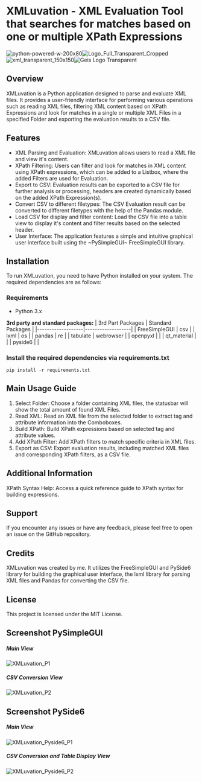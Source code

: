 # XMLuvation - XML Evaluation Tool that searches for matches based on one or multiple XPath Expressions

![python-powered-w-200x80](https://github.com/user-attachments/assets/ff891665-6ac6-4fc3-a12d-39876708c8b3)![Logo_Full_Transparent_Cropped](https://github.com/zaricj/XMLuvation/assets/93329694/d9ea10b0-30e7-412e-b3ee-f2d75806e134)![xml_transparent_150x150](https://github.com/zaricj/XMLuvation/assets/93329694/7abe5b04-b8fc-41da-9e70-c3254067841c)![Geis Logo Transparent](https://github.com/zaricj/XMLuvation/assets/93329694/7fb55018-6ac4-4f31-adfa-35fd0e6b33af)

## Overview

XMLuvation is a Python application designed to parse and evaluate XML files. It provides a user-friendly interface for performing various operations such as reading XML files, filtering XML content based on XPath Expressions and look for matches in a single or multiple XML Files in a specified Folder and exporting the evaluation results to a CSV file.

## Features

- XML Parsing and Evaluation: XMLuvation allows users to read a XML file and view it's content.
- XPath Filtering: Users can filter and look for matches in XML content using XPath expressions, which can be added to a Listbox, where the added Filters are used for Evaluation.
- Export to CSV: Evaluation results can be exported to a CSV file for further analysis or processing, headers are created dynamically based on the added XPath Expression(s).
- Convert CSV to different filetypes: The CSV Evaluation result can be converted to different filetypes with the help of the Pandas module.
- Load CSV for display and filter content: Load the CSV file into a table view to display it's content and filter results based on the selected header.
- User Interface: The application features a simple and intuitive graphical user interface built using the ~PySimpleGUI~ FreeSimpleGUI library.

## Installation

To run XMLuvation, you need to have Python installed on your system. The required dependencies are as follows:

### Requirements

- Python 3.x

**3rd party and standard packages:**
| 3rd Part Packages | Standard Packages |
|-------------------|-------------------|
| FreeSimpleGUI | csv |
| lxml | os |
| pandas | re |
| tabulate | webrowser |
| openpyxl | |
| qt_material | |
| pyside6 | |

### Install the required dependencies via requirements.txt

`pip install -r requirements.txt`

## Main Usage Guide

1. Select Folder: Choose a folder containing XML files, the statusbar will show the total amount of found XML Files.
2. Read XML: Read an XML file from the selected folder to extract tag and attribute information into the Comboboxes.
3. Build XPath: Build XPath expressions based on selected tag and attribute values.
4. Add XPath Filter: Add XPath filters to match specific criteria in XML files.
5. Export as CSV: Export evaluation results, including matched XML files and corresponding XPath filters, as a CSV file.

## Additional Information

XPath Syntax Help: Access a quick reference guide to XPath syntax for building expressions.

## Support

If you encounter any issues or have any feedback, please feel free to open an issue on the GitHub repository.

## Credits

XMLuvation was created by me. It utilizes the FreeSimpleGUI and PySide6 library for building the graphical user interface, the lxml library for parsing XML files and Pandas for converting the CSV file.

## License

This project is licensed under the MIT License.

## Screenshot PySimpleGUI

##### Main View

![XMLuvation_P1](https://github.com/zaricj/XMLuvation/assets/93329694/093ec68b-066b-4fca-9718-acb59bcb7d84)

##### CSV Conversion View

![XMLuvation_P2](https://github.com/zaricj/XMLuvation/assets/93329694/aad72324-2d1a-4c04-bc29-f23e64635b75)

## Screenshot PySide6

##### Main View

![XMLuvation_Pyside6_P1](https://github.com/user-attachments/assets/32670ae0-5362-47e8-a8ea-3610d568642b)

##### CSV Conversion and Table Display View

![XMLuvation_Pyside6_P2](https://github.com/user-attachments/assets/fa476b98-80a3-48ff-9205-1d5f16b4d7b5)
